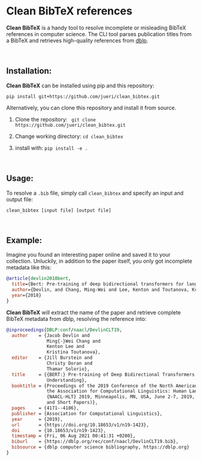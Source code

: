# Clean BibTeX references
**Clean BibTeX** is a handy tool to resolve incomplete or misleading BibTeX references in computer science.
The CLI tool parses publication titles from a BibTeX and retrieves high-quality references from [dblp](https://dblp.uni-trier.de/).

<br>

## Installation:
**Clean BibTeX** can be installed using pip and this repository:
```
pip install git+https://github.com/jueri/clean_bibtex.git
```

Alternatively, you can clone this repository and install it from source.
1. Clone the repository:
` git clone https://github.com/jueri/clean_bibtex.git`

2. Change working directory:
`cd clean_bibtex`

3. install with:
`pip install -e .`

<br>

## Usage:
To resolve a `.bib` file, simply call `clean_bibtex` and specify an input and output file:
```
clean_bibtex [input file] [output file]
```
<br>

## Example:
Imagine you found an interesting paper online and saved it to your collection. Unluckily, in addition to the paper itself, you only got incomplete metadata like this:
```BibTeX
@article{devlin2018bert,
  title={Bert: Pre-training of deep bidirectional transformers for language understanding},
  author={Devlin, and Chang, Ming-Wei and Lee, Kenton and Toutanova, Kristina},
  year={2018}
}
```

**Clean BibTeX** will extract the name of the paper and retrieve complete BibTeX metadata from dblp, resolving the reference into:

```BibTeX
@inproceedings{DBLP:conf/naacl/DevlinCLT19,
  author    = {Jacob Devlin and
               Ming{-}Wei Chang and
               Kenton Lee and
               Kristina Toutanova},
  editor    = {Jill Burstein and
               Christy Doran and
               Thamar Solorio},
  title     = {{BERT:} Pre-training of Deep Bidirectional Transformers for Language
               Understanding},
  booktitle = {Proceedings of the 2019 Conference of the North American Chapter of
               the Association for Computational Linguistics: Human Language Technologies,
               {NAACL-HLT} 2019, Minneapolis, MN, USA, June 2-7, 2019, Volume 1 (Long
               and Short Papers)},
  pages     = {4171--4186},
  publisher = {Association for Computational Linguistics},
  year      = {2019},
  url       = {https://doi.org/10.18653/v1/n19-1423},
  doi       = {10.18653/v1/n19-1423},
  timestamp = {Fri, 06 Aug 2021 00:41:31 +0200},
  biburl    = {https://dblp.org/rec/conf/naacl/DevlinCLT19.bib},
  bibsource = {dblp computer science bibliography, https://dblp.org}
}

```
